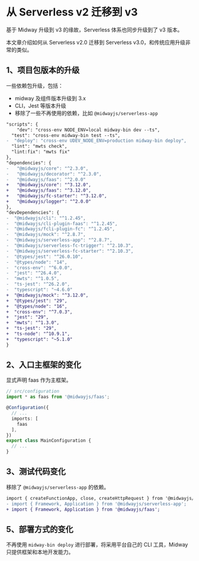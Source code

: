 # 从 Serverless v2 迁移到 v3

基于 Midway 升级到 v3 的缘故，Serverless 体系也同步升级到了 v3 版本。

本文章介绍如何从 Serverless v2.0 迁移到 Serverless v3.0，和传统应用升级非常的类似。



## 1、项目包版本的升级

一些依赖包升级，包括：

* midway 及组件版本升级到 3.x
* CLI，Jest 等版本升级
* 移除了一些不再使用的依赖，比如 `@midwayjs/serverless-app`

```diff
"scripts": {
	"dev": "cross-env NODE_ENV=local midway-bin dev --ts",
  "test": "cross-env midway-bin test --ts",
-  "deploy": "cross-env UDEV_NODE_ENV=production midway-bin deploy",
  "lint": "mwts check",
  "lint:fix": "mwts fix"
},
"dependencies": {
-   "@midwayjs/core": "^2.3.0",
-   "@midwayjs/decorator": "^2.3.0",
-   "@midwayjs/faas": "^2.0.0"
+   "@midwayjs/core": "^3.12.0",
+   "@midwayjs/faas": "^3.12.0",
+   "@midwayjs/fc-starter": "^3.12.0",
+   "@midwayjs/logger": "^2.0.0"
},
"devDependencies": {
-  "@midwayjs/cli": "^1.2.45",
-  "@midwayjs/cli-plugin-faas": "^1.2.45",
-  "@midwayjs/fcli-plugin-fc": "^1.2.45",
-  "@midwayjs/mock": "^2.8.7",
-  "@midwayjs/serverless-app": "^2.8.7",
-  "@midwayjs/serverless-fc-trigger": "^2.10.3",
-  "@midwayjs/serverless-fc-starter": "^2.10.3",
-  "@types/jest": "^26.0.10",
-  "@types/node": "14",
-  "cross-env": "^6.0.0",
-  "jest": "^26.4.0",
-  "mwts": "^1.0.5",
-  "ts-jest": "^26.2.0",
-  "typescript": "~4.6.0"
+  "@midwayjs/mock": "^3.12.0",
+  "@types/jest": "29",
+  "@types/node": "16",
+  "cross-env": "^7.0.3",
+  "jest": "29",
+  "mwts": "^1.3.0",
+  "ts-jest": "29",
+  "ts-node": "^10.9.1",
+  "typescript": "~5.1.0"
}
```



## 2、入口主框架的变化

显式声明 faas 作为主框架。

```typescript
// src/configuration
import * as faas from '@midwayjs/faas';

@Configuration({
  // ...
  imports: [
    faas
  ],
})
export class MainConfiguration {
  // ...
}

```



## 3、测试代码变化

移除了 `@midwayjs/serverless-app` 的依赖。

```diff
import { createFunctionApp, close, createHttpRequest } from '@midwayjs/mock';
- import { Framework, Application } from '@midwayjs/serverless-app';
+ import { Framework, Application } from '@midwayjs/faas';
```



## 5、部署方式的变化

不再使用 `midway-bin deploy` 进行部署，将采用平台自己的 CLI 工具，Midway 只提供框架和本地开发能力。
